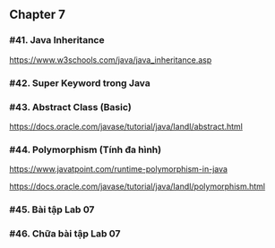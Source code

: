 ## Chapter 7

### #41. Java Inheritance

https://www.w3schools.com/java/java_inheritance.asp <br>

### #42. Super Keyword trong Java

### #43. Abstract Class (Basic)

https://docs.oracle.com/javase/tutorial/java/IandI/abstract.html <br>

### #44. Polymorphism (Tính đa hình)

https://www.javatpoint.com/runtime-polymorphism-in-java <br>

https://docs.oracle.com/javase/tutorial/java/IandI/polymorphism.html <br>

### #45. Bài tập Lab 07

### #46. Chữa bài tập Lab 07
